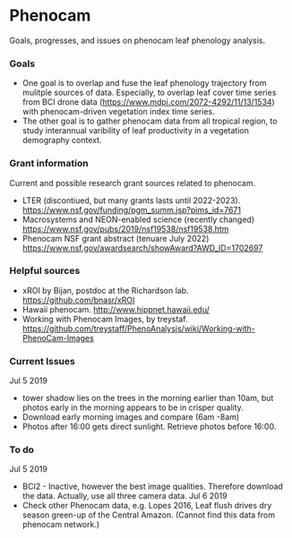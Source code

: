 # Phenocam
Goals, progresses, and issues on phenocam leaf phenology analysis. 

### Goals
- One goal is to overlap and fuse the leaf phenology trajectory from mulitple sources of data. Especially, to overlap leaf cover time series from BCI drone data (https://www.mdpi.com/2072-4292/11/13/1534) with phenocam-driven vegetation index time series.  
- The other goal is to gather phenocam data from all tropical region, to study interannual varibility of leaf productivity in a vegetation demography context. 

### Grant information
Current and possible research grant sources related to phenocam. 
- LTER (discontiued, but many grants lasts until 2022-2023). https://www.nsf.gov/funding/pgm_summ.jsp?pims_id=7671
- Macrosystems and NEON-enabled science (recently changed) https://www.nsf.gov/pubs/2019/nsf19538/nsf19538.htm
- Phenocam NSF grant abstract (tenuare July 2022) https://www.nsf.gov/awardsearch/showAward?AWD_ID=1702697

### Helpful sources
- xROI by Bijan, postdoc at the Richardson lab. https://github.com/bnasr/xROI
- Hawaii phenocam. http://www.hippnet.hawaii.edu/
- Working with Phenocam Images, by treystaf. https://github.com/treystaff/PhenoAnalysis/wiki/Working-with-PhenoCam-Images

### Current Issues

Jul 5 2019
  - tower shadow lies on the trees in the morning earlier than 10am, but photos early in the morning appears to be in crisper quality.
  -  Download early morning images and compare (6am -8am)
  - Photos after 16:00 gets direct sunlight. Retrieve photos before 16:00.
  
 ### To do
 Jul 5 2019
 - BCI2 - Inactive, however the best image qualities. Therefore download the data. Actually, use all three camera data.
 Jul 6 2019
 - Check other Phenocam data, e.g. Lopes 2016, Leaf flush drives dry season green-up of the Central Amazon. (Cannot find this data from phenocam network.)
 
